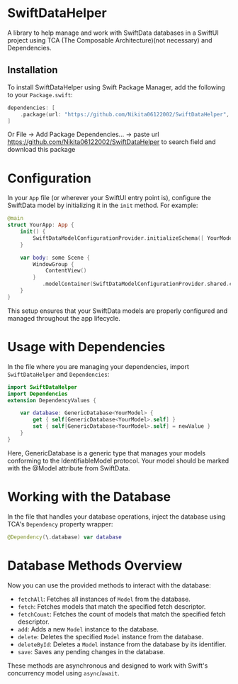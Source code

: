 # SwiftDataHelper

A library to help manage and work with SwiftData databases in a SwiftUI project using TCA (The Composable Architecture)(not necessary) and Dependencies.

## Installation

To install SwiftDataHelper using Swift Package Manager, add the following to your `Package.swift`:

```swift
dependencies: [
    .package(url: "https://github.com/Nikita06122002/SwiftDataHelper", from: "1.0.0")
]
```

Or File -> Add Package Dependencies... -> paste url https://github.com/Nikita06122002/SwiftDataHelper to search field and download this package

# Configuration

In your `App` file (or wherever your SwiftUI entry point is), configure the SwiftData model by initializing it in the `init` method. For example:

```swift
@main
struct YourApp: App {
    init() {
        SwiftDataModelConfigurationProvider.initializeSchema([ YourModel.self ])
    }

    var body: some Scene {
        WindowGroup {
            ContentView()
        }
           .modelContainer(SwiftDataModelConfigurationProvider.shared.container)
    }
}
```
This setup ensures that your SwiftData models are properly configured and managed throughout the app lifecycle.


# Usage with Dependencies

In the file where you are managing your dependencies, import `SwiftDataHelper` and `Dependencies`:

```swift
import SwiftDataHelper
import Dependencies
extension DependencyValues {

    var database: GenericDatabase<YourModel> {
        get { self[GenericDatabase<YourModel>.self] }
        set { self[GenericDatabase<YourModel>.self] = newValue }
    }
}
```
Here, GenericDatabase is a generic type that manages your models conforming to the IdentifiableModel protocol. Your model should be marked with the @Model attribute from SwiftData.

# Working with the Database

In the file that handles your database operations, inject the database using TCA's `Dependency` property wrapper:

```swift
@Dependency(\.database) var database
```

# Database Methods Overview

Now you can use the provided methods to interact with the database:

- `fetchAll`: Fetches all instances of `Model` from the database.
- `fetch`: Fetches models that match the specified fetch descriptor.
- `fetchCount`: Fetches the count of models that match the specified fetch descriptor.
- `add`: Adds a new `Model` instance to the database.
- `delete`: Deletes the specified `Model` instance from the database.
- `deleteById`: Deletes a `Model` instance from the database by its identifier.
- `save`: Saves any pending changes in the database.

These methods are asynchronous and designed to work with Swift's concurrency model using `async`/`await`.
